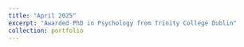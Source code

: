 ```yaml
---
title: "April 2025"
excerpt: "Awarded PhD in Psychology from Trinity College Dublin"
collection: portfolio
---
```


